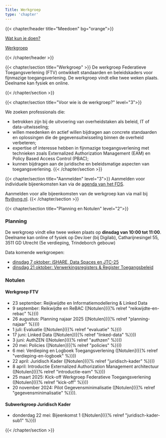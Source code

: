 ```yaml
---
Title: Werkgroep
type: 'chapter'
---
```


{{< chapter/header title="Meedoen" bg="orange">}}
<div class="sub-navigation-wrapper">
<div class="utrecht-paragraph pt-1 sub-navigation-tab bg-rhc-color-oranje-100">
   <p>
      <a href="../wat_kun_je_doen">Wat kun je doen?</a> 
   </p>
</div>
<div class="sub-navigation-tab-selected utrecht-paragraph pt-1 sub-navigation-tab">
   <p>
      <a href="../werkgroep">Werkgroep</a>
   </p>
</div>
</div>

{{< /chapter/header >}}

{{< chapter/section title="Werkgroep" >}}
De werkgroep Federatieve Toegangsverlening (FTV) ontwikkelt standaarden en beleidskaders voor fijnmazige toegangsverlening. De werkgroep vindt elke twee weken plaats. Deelname kan fysiek en online.

{{< /chapter/section >}}

{{< chapter/section title="Voor wie is de werkgroep?" level="3">}}

We zoeken professionals die:

- betrokken zijn bij de uitvoering van overheidstaken als beleid, IT of data-uitwisseling;
- willen meedenken én actief willen bijdragen aan concrete standaarden en oplossingen die de gegevensuitwisseling binnen de overheid verbeteren;
- expertise of interesse hebben in fijnmazige toegangsverlening met technieken zoals Externalized Authorization Management (EAM) en Policy Based Access Control (PBAC);
- kunnen bijdragen aan de juridische en beleidsmatige aspecten van toegangsverlening.
{{< /chapter/section >}}

{{< chapter/section title="Aanmelden"  level="3">}}
Aanmelden voor individuele bijeenkomsten kan via de [agenda van het FDS](https://realisatieibds.nl/groups/view/0056c9ef-5c2e-44f9-a998-e735f1e9ccaa/federatief-datastelsel/events).

Aanmelden voor alle bijeenkomsten van de werkgroep kan via mail bij [ftv@vng.nl](mailto:ftv@vng.nl).
{{< /chapter/section >}}

{{< chapter/section title="Planning en Notulen"  level="2">}}
### Planning

De werkgroep vindt elke twee weken plaats op **dinsdag van 10:00 tot 11:00**. Deelname kan online of fysiek op Dev.loer (bij Digilab), Catharijnesingel 55, 3511 GD Utrecht (5e verdieping, Trindeborch gebouw)

Data komende werkgroepen:
- [dinsdag 7 oktober: iSHARE, Data Spaces en JTC-25](https://realisatieibds.nl/events/view/7d5851ac-c456-45b7-887f-72db9a7c10b7/werkgroep-federatieve-toegangsverlening-ishare-data-spaces-en-jtc-25)
- [dinsdag 21 oktober: Verwerkingsregisters & Register Toegangsbeleid](https://realisatieibds.nl/events/view/e6907cd1-d5e5-4c1c-bbdc-223ad3fffe56/werkgroep-federatieve-toegangsverlening-verwerkingsregisters-register-toegangsbeleid)

### Notulen

#### Werkgroep FTV
- 23 september: Reijkwijdte en Informatiemodellering & Linked Data
-  9 september: Reikwijdte en ReBAC ([Notulen]({{% relref "reikwijdte-en-rebac" %}}))
- 26 augustus: Planning najaar 2025 ([Notulen]({{% relref "planning-najaar" %}}))
- 1 juli: Evaluatie ([Notulen]({{% relref "evaluatie" %}}))
- 17 juni: Linked Data ([Notulen]({{% relref "linked-data" %}}))
- 3 juni: AuthZEN  ([Notulen]({{% relref "authzen" %}}))
- 20 mei: Policies ([Notulen]({{% relref "policies" %}}))
- 6 mei: Verdieping en Logboek Toegangsverlening ([Notulen]({{% relref "verdieping-en-logboek" %}}))
- 22 april: Juridisch Kader ([Notulen]({{% relref "juridisch-kader" %}}))
- 8 april: Introductie Externalized Authorization Management architectuur ([Notulen]({{% relref "introductie-eam" %}}))
- 25 maart 2025: Kick-off Werkgroep Federatieve Toegangsverlening ([Notulen]({{% relref "kick-off" %}}))
- 20 november 2024: Pilot Gegevensminimalisatie ([Notulen]({{% relref "gegevensminimalisatie" %}})).

#### Subwerkgroep Juridisch Kader

- donderdag 22 mei: Bijeenkomst 1 ([Notulen]({{% relref "juridisch-kader-sub1" %}}))

{{< /chapter/section >}}
